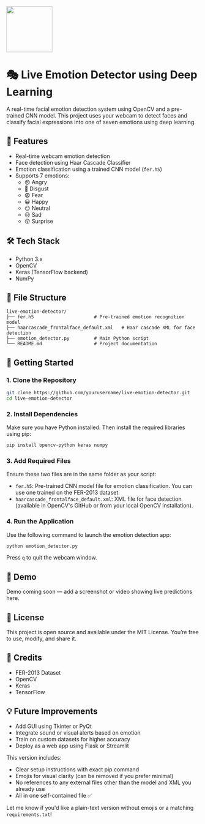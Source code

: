 <img src="https://r2cdn.perplexity.ai/pplx-full-logo-primary-dark%402x.png" class="logo" width="120"/>

# 🎭 Live Emotion Detector using Deep Learning

A real-time facial emotion detection system using OpenCV and a pre-trained CNN model. This project uses your webcam to detect faces and classify facial expressions into one of seven emotions using deep learning.

## 🧠 Features

- Real-time webcam emotion detection
- Face detection using Haar Cascade Classifier
- Emotion classification using a trained CNN model (`fer.h5`)
- Supports 7 emotions:
    - 😠 Angry
    - 🤢 Disgust
    - 😨 Fear
    - 😀 Happy
    - 😐 Neutral
    - 😢 Sad
    - 😲 Surprise


## 🛠️ Tech Stack

- Python 3.x
- OpenCV
- Keras (TensorFlow backend)
- NumPy


## 📂 File Structure

```
live-emotion-detector/
├── fer.h5                      # Pre-trained emotion recognition model
├── haarcascade_frontalface_default.xml   # Haar cascade XML for face detection
├── emotion_detector.py         # Main Python script
└── README.md                   # Project documentation
```


## 🚀 Getting Started

### 1. Clone the Repository

```bash
git clone https://github.com/yourusername/live-emotion-detector.git
cd live-emotion-detector
```


### 2. Install Dependencies

Make sure you have Python installed. Then install the required libraries using pip:

```bash
pip install opencv-python keras numpy
```


### 3. Add Required Files

Ensure these two files are in the same folder as your script:

- `fer.h5`: Pre-trained CNN model file for emotion classification. You can use one trained on the FER-2013 dataset.
- `haarcascade_frontalface_default.xml`: XML file for face detection (available in OpenCV's GitHub or from your local OpenCV installation).


### 4. Run the Application

Use the following command to launch the emotion detection app:

```bash
python emotion_detector.py
```

Press `q` to quit the webcam window.

## 📸 Demo

Demo coming soon — add a screenshot or video showing live predictions here.

## 📄 License

This project is open source and available under the MIT License. You’re free to use, modify, and share it.

## 🙌 Credits

- FER-2013 Dataset
- OpenCV
- Keras
- TensorFlow


## 💡 Future Improvements

- Add GUI using Tkinter or PyQt
- Integrate sound or visual alerts based on emotion
- Train on custom datasets for higher accuracy
- Deploy as a web app using Flask or Streamlit

This version includes:

- Clear setup instructions with exact pip command
- Emojis for visual clarity (can be removed if you prefer minimal)
- No references to any external files other than the model and XML you already use
- All in one self-contained file ✅

Let me know if you'd like a plain-text version without emojis or a matching `requirements.txt`!

